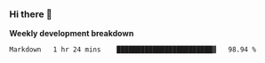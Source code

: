 ### Hi there 👋


**Weekly development breakdown**

<!--START_SECTION:waka-->
```text
Markdown   1 hr 24 mins    ████████████████████████▓   98.94 % 
```
<!--END_SECTION:waka-->
